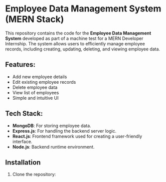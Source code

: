 # Employee Data Management System (MERN Stack)

This repository contains the code for the **Employee Data Management System** developed as part of a machine test for a MERN Developer Internship. The system allows users to efficiently manage employee records, including creating, updating, deleting, and viewing employee data.

## Features:
- Add new employee details
- Edit existing employee records
- Delete employee data
- View list of employees
- Simple and intuitive UI

## Tech Stack:
- **MongoDB**: For storing employee data.
- **Express.js**: For handling the backend server logic.
- **React.js**: Frontend framework used for creating a user-friendly interface.
- **Node.js**: Backend runtime environment.

## Installation

1. Clone the repository:
   ```bash
  
